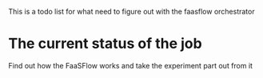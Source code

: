 This is a todo list for what need to figure out with the faasflow orchestrator

# The current status of the job

Find out how the FaaSFlow works and take the experiment part out from it